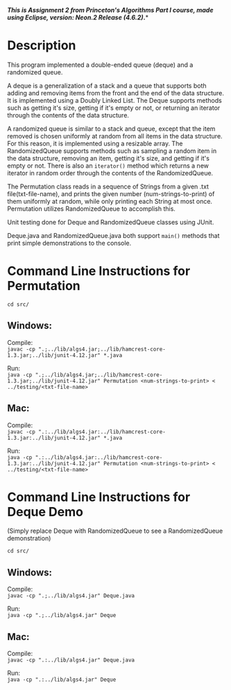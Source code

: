 ***This is Assignment 2 from Princeton's Algorithms Part I course, made using Eclipse, version: Neon.2 Release (4.6.2)*.***

# Description
This program implemented a double-ended queue (deque) and a randomized queue.   

A deque is a generalization of a stack and a queue that supports both adding and removing items from the front and the end of the data structure. It is implemented using a Doubly Linked List. The Deque supports methods such as getting it's size, getting if it's empty or not, or returning an iterator through the contents of the data structure.

A randomized queue is similar to a stack and queue, except that the item removed is chosen uniformly at random from all items in the data structure. For this reason, it is implemented using a resizable array. The RandomizedQueue supports methods such as sampling a random item in the data structure, removing an item, getting it's size, and getting if it's empty or not. There is also an `iterator()` method which returns a new iterator in random order through the contents of the RandomizedQueue.

The Permutation class reads in a sequence of Strings from a given .txt file(txt-file-name), and prints the given number (num-strings-to-print) of them uniformly at random, while only printing each String at most once. Permutation utilizes RandomizedQueue to accomplish this.  

Unit testing done for Deque and RandomizedQueue classes using JUnit.

Deque.java and RandomizedQueue.java both support `main()` methods that print simple demonstrations to the console.

# Command Line Instructions for Permutation

`cd src/`

## Windows:  
Compile:  
 `javac -cp ".;../lib/algs4.jar;../lib/hamcrest-core-1.3.jar;../lib/junit-4.12.jar" *.java`

Run:  
`java -cp ".;../lib/algs4.jar;../lib/hamcrest-core-1.3.jar;../lib/junit-4.12.jar" Permutation <num-strings-to-print> < ../testing/<txt-file-name>`

## Mac:
Compile:  
 `javac -cp ".:../lib/algs4.jar:../lib/hamcrest-core-1.3.jar:../lib/junit-4.12.jar" *.java`

Run:  
`java -cp ".:../lib/algs4.jar:../lib/hamcrest-core-1.3.jar:../lib/junit-4.12.jar" Permutation <num-strings-to-print> < ../testing/<txt-file-name>`

# Command Line Instructions for Deque Demo
(Simply replace Deque with RandomizedQueue to see a RandomizedQueue demonstration)  

`cd src/`

## Windows:
Compile:  
`javac -cp ".;../lib/algs4.jar" Deque.java`

Run:  
`java -cp ".;../lib/algs4.jar" Deque`

## Mac:  
Compile:  
`javac -cp ".:../lib/algs4.jar" Deque.java`

Run:  
`java -cp ".:../lib/algs4.jar" Deque`

